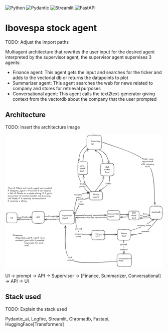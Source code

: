 ![Python](https://img.shields.io/badge/Python-3.12-3776AB?style=for-the-badge&logo=python&logoColor=white)
![Pydantic](https://img.shields.io/badge/Pydantic-E92063?style=for-the-badge&logo=pydantic&logoColor=white)
![Streamlit](https://img.shields.io/badge/Streamlit-FF7C00?style=for-the-badge&logo=streamlitlogoColor=white)
![FastAPI](https://img.shields.io/badge/FastAPI-009688?style=for-the-badge&logo=fastapi&logoColor=white)

# Ibovespa stock agent

TODO: Adjust the import paths

Multiagent architecture that rewrites the user input for the desired agent interpreted by the supervisor agent, the supervisor agent
supervises 3 agents:

- Finance agent: This agent gets the input and searches for the ticker and adds to the vectorial db or returns the datapoints to plot
- Summarizer agent: This agent searches the web for news related to company and stores for retrieval purposes
- Conversational agent: This agent calls the text2text-generator giving context from the vectordb about the company that the user prompted 

## Architecture

TODO: Insert the architecture image

![agent_architecture](arquitetura_supervisor.png)

UI -> prompt -> API -> Supervisor -> [Finance, Summarizer, Conversational] -> API -> UI

## Stack used

TODO: Explain the stack used

Pydantic_ai, Logfire, Streamlit, Chromadb, Fastapi, HuggingFace[Transformers]

